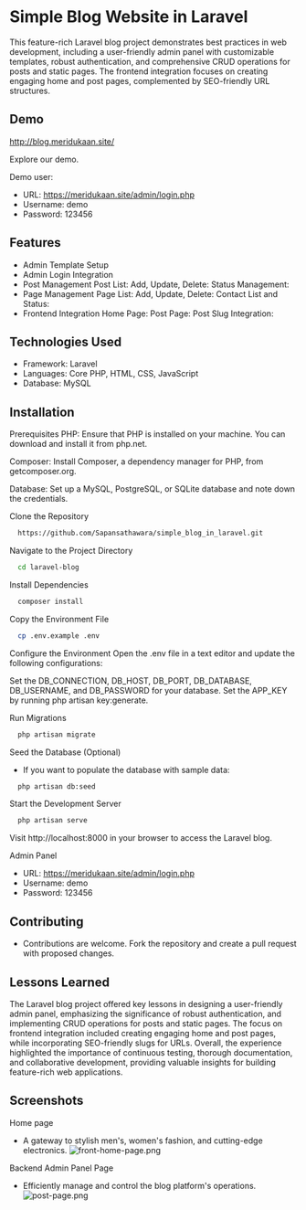 
# Simple Blog Website in Laravel

This feature-rich Laravel blog project demonstrates best practices in web development, including a user-friendly admin panel with customizable templates, robust authentication, and comprehensive CRUD operations for posts and static pages. The frontend integration focuses on creating engaging home and post pages, complemented by SEO-friendly URL structures.




## Demo

http://blog.meridukaan.site/

Explore our demo.

Demo user:
- URL: https://meridukaan.site/admin/login.php
- Username: demo
- Password: 123456
## Features

- Admin Template Setup
- Admin Login Integration
- Post Management
Post List:
Add, Update, Delete:
Status Management:
- Page Management
Page List:
Add, Update, Delete:
Contact List and Status:
- Frontend Integration
Home Page:
Post Page:
Post Slug Integration:

## Technologies Used

- Framework: Laravel
- Languages: Core PHP, HTML, CSS, JavaScript
- Database: MySQL





## Installation

Prerequisites
PHP: Ensure that PHP is installed on your machine. You can download and install it from php.net.

Composer: Install Composer, a dependency manager for PHP, from getcomposer.org.

Database: Set up a MySQL, PostgreSQL, or SQLite database and note down the credentials.

Clone the Repository

```bash
  https://github.com/Sapansathawara/simple_blog_in_laravel.git
```
    
Navigate to the Project Directory

```bash
  cd laravel-blog
```

Install Dependencies

```bash
  composer install
```

Copy the Environment File

```bash
  cp .env.example .env
```

Configure the Environment
Open the .env file in a text editor and update the following configurations:

Set the DB_CONNECTION, DB_HOST, DB_PORT, DB_DATABASE, DB_USERNAME, and DB_PASSWORD for your database.
Set the APP_KEY by running php artisan key:generate.

Run Migrations

```bash
  php artisan migrate
```

Seed the Database (Optional)
- If you want to populate the database with sample data:

```bash
  php artisan db:seed
```

Start the Development Server

```bash
  php artisan serve
```
Visit http://localhost:8000 in your browser to access the Laravel blog.

Admin Panel
- URL: https://meridukaan.site/admin/login.php
- Username: demo
- Password: 123456

## Contributing

- Contributions are welcome. Fork the repository and create a pull request with proposed changes.
## Lessons Learned

The Laravel blog project offered key lessons in designing a user-friendly admin panel, emphasizing the significance of robust authentication, and implementing CRUD operations for posts and static pages. The focus on frontend integration included creating engaging home and post pages, while incorporating SEO-friendly slugs for URLs. Overall, the experience highlighted the importance of continuous testing, thorough documentation, and collaborative development, providing valuable insights for building feature-rich web applications.


## Screenshots

Home page
- A gateway to stylish men's, women's fashion, and cutting-edge electronics.
![front-home-page.png](https://i.postimg.cc/mr3qSNTx/front-home-page.png)

Backend Admin Panel Page
- Efficiently manage and control the blog platform's operations.
![post-page.png](https://i.postimg.cc/5yQD8c0g/post-page.png)
